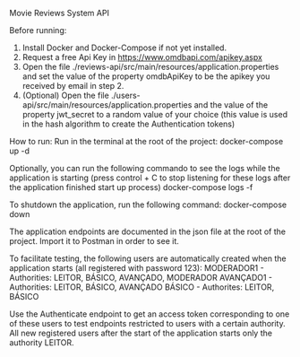 Movie Reviews System API

Before running:
1) Install Docker and Docker-Compose if not yet installed.
2) Request a free Api Key in https://www.omdbapi.com/apikey.aspx
3) Open the file ./reviews-api/src/main/resources/application.properties and set the value of the property omdbApiKey to be the apikey you received by email in step 2.
4) (Optional) Open the file ./users-api/src/main/resources/application.properties and the value of the property jwt_secret to a random value of your choice (this value is used in the hash algorithm to create the Authentication tokens)

How to run:
Run in the terminal at the root of the project:
docker-compose up -d

Optionally, you can run the following commando to see the logs while the application is starting (press control + C to stop listening for these logs after the application finished start up process)
docker-compose logs -f

To shutdown the application, run the following command:
docker-compose down

The application endpoints are documented in the json file at the root of the project. Import it to Postman in order to see it.

To facilitate testing, the following users are automatically created when the application starts (all registered with password 123):
MODERADOR1  - Authorities: LEITOR, BÁSICO, AVANÇADO, MODERADOR
AVANÇADO1   - Authorities: LEITOR, BÁSICO, AVANÇADO
BÁSICO      - Authorites: LEITOR, BÁSICO

Use the Authenticate endpoint to get an access token corresponding to one of these users to test endpoints restricted to users with a certain authority.
All new registered users after the start of the application starts only the authority LEITOR.